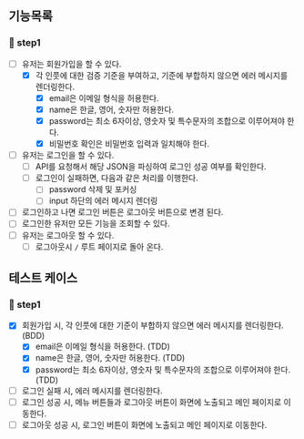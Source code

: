 ## 기능목록

### 🎯 step1

- [ ] 유저는 회원가입을 할 수 있다.
  - [x] 각 인풋에 대한 검증 기준을 부여하고, 기준에 부합하지 않으면 에러 메시지를 렌더링한다.
    - [x] email은 이메일 형식을 허용한다.
    - [x] name은 한글, 영어, 숫자만 허용한다.
    - [x] password는 최소 6자이상, 영숫자 및 특수문자의 조합으로 이루어져야 한다.
    - [x] 비밀번호 확인은 비밀번호 입력과 일치해야 한다.
- [ ] 유저는 로그인을 할 수 있다.
  - [ ] API를 요청해서 해당 JSON을 파싱하여 로그인 성공 여부를 확인한다.
  - [ ] 로그인이 실패하면, 다음과 같은 처리를 이행한다.
    - [ ] password 삭제 및 포커싱
    - [ ] input 하단의 에러 메시지 렌더링
- [ ] 로그인하고 나면 로그인 버튼은 로그아웃 버튼으로 변경 된다.
- [ ] 로그인한 유저만 모든 기능을 조회할 수 있다.
- [ ] 유저는 로그아웃 할 수 있다.
  - [ ] 로그아웃시 `/` 루트 페이지로 돌아 온다.

## 테스트 케이스

### 🎯 step1

- [x] 회원가입 시, 각 인풋에 대한 기준이 부합하지 않으면 에러 메시지를 렌더링한다. (BDD)
  - [x] email은 이메일 형식을 허용한다. (TDD)
  - [x] name은 한글, 영어, 숫자만 허용한다. (TDD)
  - [x] password는 최소 6자이상, 영숫자 및 특수문자의 조합으로 이루어져야 한다. (TDD)
- [ ] 로그인 실패 시, 에러 메시지를 렌더링한다.
- [ ] 로그인 성공 시, 메뉴 버튼들과 로그아웃 버튼이 화면에 노출되고 메인 페이지로 이동한다.
- [ ] 로그아웃 성공 시, 로그인 버튼이 화면에 노출되고 메인 페이지로 이동한다.
